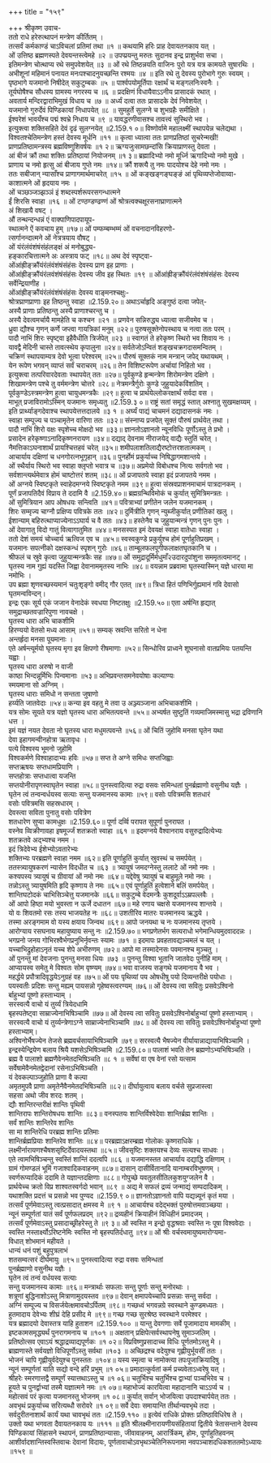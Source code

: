 +++
title = "१५९"

+++
श्रीकृष्ण उवाच-  
ततो राधे हरेरुत्थापनं मन्त्रेण कीर्तितम् ।  
तत्सर्वं कर्मकाण्डं चाऽविचलां प्रतिमां तथा ॥१ ॥
कथयामि हरिः प्राह देवायतनकाय यत् ।  
ओं उत्तिष्ठ ब्रह्मणस्पते देवयन्तस्त्वेमहे ॥२ ॥
उपप्प्रयन्तु मरुतः सुदानव इन्द्र प्राशुर्भवा सचा ।  
इतिमन्त्रेण चोत्थाप्य रथे समुपवेशयेत् ॥३ ॥
ओं रथे तिष्ठन्नयति वाजिनः पुरो यत्र यत्र कामयते सुषारथिः ।  
अभीशूनां महिमानं पनायत मनःपश्चादनुयच्छन्ति रश्मयः ॥४ ॥
इति रथे तु देवस्य पुरोभागे गुरुः स्वयम् ।  
पृष्ठभागे यजमानो निषीदेत् सकुटुम्बकः ॥५ ॥
पार्श्वपयोमूर्तिपाः रक्षार्थं च मङ्गलनिःस्वनैः ।  
तूर्यघोषैश्च सौधस्य ग्रामस्य नगरस्य च ॥६ ॥
प्रदक्षिणं विधायैवाऽऽनीय प्रासादकं रथात् ।  
अवतार्य मन्दिरद्वाराभिमुखं विधाय च ॥७ ॥
अर्ध्यं दत्वा ततः प्रासादके देवं निवेशयेत् ।  
यजमानो गुरुर्देवं पिण्डिकायां निधापयेत् ॥८ ॥
सुमहुर्ते सुलग्ने च शुभग्रहैः समीक्षिते ।  
ईश्वरेशं भावयँश्च पद्मं श्वभ्रे निधाय च ॥९ ॥
यावद्धरणीवासश्च तावत्त्वं सुस्थिरो भव ।  
इत्युक्त्वा शक्तिसहिते देवं दृढं सुलग्नयेत् ॥2.159.१ ०॥
विष्णोर्वामे महालक्ष्मीं स्थापयेन्न चलेद्यथा ।  
विश्वतश्चेतिमन्त्रेण हस्तं देवस्य मूर्धनि ॥११ ॥
कृत्वा ध्यात्वा ततः प्राणप्रतिष्ठां सुचरेन्मखी!  
प्राणप्रतिष्ठामन्त्रस्य ब्रह्मविष्णुशिवर्षयः ॥१ २॥
ऋग्यजुःसामछन्दांसि क्रियाप्राणस्तु देवता ।  
आं बीजं क्रौं तथा शक्तिः प्रतिष्ठायां नियोजनम् ॥१ ३॥
ब्रह्मादिभ्यो नमो मूर्ध्नि ऋगादिभ्यो नमो मुखे ।  
प्राणाय च नमो हृत्सु आं बीजाय गुप्ते नमः ॥१४॥
क्रौं शक्त्यै तु नमः पादयोश्च देहे नमो नमः ।  
ततः सबीजान् न्यासाँश्च प्राणागमार्थमाचरेत् ॥१५ ॥
ओं कङ्खङ्गङ्घङ्ङं आं पृथिव्यप्तेजोवाय्वा-  
काशात्मने ओं हृदयाय नमः ।  
ओं चञ्छञ्जञ्झञ्ञं इं शब्दस्पर्शरूपरसगन्धात्मने  
ईं शिरसि स्वाहा ॥१६ ॥
ओं टण्ठण्डण्ढण्णं ओं श्रोत्रत्वक्चक्षूरसनाघ्राणात्मने  
अं शिखायै वषट् ।  
औं तन्थन्दन्धन्नं एं वाक्पाणिपादपायूप-  
स्थात्मने ऐं कवचाय हुम् ॥१७॥
ओं पम्फम्बम्भम्मं ओं वचनादानविहरणो-  
त्सर्गानन्दात्मने ओं नेत्रत्रयाय वौषट् ।  
ओं यंरंलंवंशंषंसंहंलङ्क्षं अं मनोबुद्ध्य-  
हङ्कारचित्तात्मने अः अस्त्राय फट् ॥१८॥
अथ देवं स्पृष्ट्वा-  
ओंआंह्रीङ्क्रौंयंरंलंवंशंषंसंहंसः देवस्य प्राण इह प्राणाः ।  
ओंआंह्रीङ्क्रौंयंरंलवंशंषंसंहंसः देवस्य जीव इह स्थितः ॥१९ ॥
ओंआंह्रीङ्क्रौंयंरंलंवंशंषंसंहंसः देवस्य सर्वेन्द्रियाणीह ।  
ओंआंह्रीङ्क्रौंयंरंलंवंशंषंसंहंसः देवस्य वाङ्मनश्चक्षुः-  
श्रोत्रघ्राणप्राणाः इह तिष्ठन्तु स्वाहा ॥2.159.२०॥
अथाऽर्चाहृदि अङ्गुष्ठं दत्वा जपेत्-  
अस्यै प्राणाः प्रतिष्ठन्तु अस्यै प्राणाश्चरन्तु च ।  
अस्यै देवत्वमर्चायै मामहेति च कश्चन ॥२१ ॥
प्रणवेन सन्निरुद्ध्य ध्यात्वा सजीवमेव च ।  
ध्रुवा द्यौश्च गृणन् कर्णे जप्त्वा गायत्रिकां मनुम् ॥२२॥
पुरुषसूक्तेनोपस्थाय च नत्वा ततः परम् ।  
पादौ नाभिं शिरः स्पृष्ट्वा इहैवैधीति त्रिर्जपेत् ॥२३ ॥
स्वागतं ते हरेकृष्ण स्थिरो भव शिवाय नः ।  
यावद्वै मेदिनी चास्ते तावत्स्थेय कृपालुना ॥२४॥
सर्वतेजोऽन्वितं शङ्खचक्रगदासमन्वितम् ।  
चक्रिणं स्थापयाम्यत्र देवो भूत्वा परेश्वरम् ॥२५॥
पौरुषं सूक्तकं नाम मन्त्रान् जपेद् यथायथम् ।  
येन रूपेण भगवन् व्याप्तं सर्वं चराचरम् ॥२६॥
तेन विशिष्टरूपेण अर्चायां निहितो भव ।  
इत्युक्त्वा तत्परिवारदेवताः स्थापयेत् ततः ॥२७॥
पूर्वकुण्डे हृन्मन्त्रेण शिरोमन्त्रेण दक्षिणे ।  
शिखामन्त्रेण पश्चे तु वर्ममन्त्रेण चोत्तरे ॥२८॥
नेत्रमन्त्रैर्गुरोः कुण्डे जुहुयादेकविंशतिम् ।  
पूर्वकुण्डेऽस्त्रमन्त्रेण हुत्वा चायुधमन्त्रकैः ॥२९॥
हुत्वा च प्रार्थयेल्लोकरक्षार्थं सर्वदा वस ।  
माभूत् प्रजाविरामोऽस्मिन् यजमानः समृध्यतु ॥2.159.३ ०॥
राष्ट्रं सतां समृद्धं स्तात् अश्नातु सुखमक्षय्यम् ।  
इति प्रार्थ्याङ्गदेवाश्च स्थापयेत्तत्तदालये ॥३ १ ॥
अर्घ्यं पाद्यं चाचमनं दद्यादासनकं नमः ।  
स्वाहा सम्पूज्य च पञ्चामृतेन वारिणा ततः ॥३२॥
संस्नाप्य प्रजपेत् सूक्तं पौरुषं प्रार्थयेत् तथा ।  
पादौ नाभिं शिरो वक्षः स्पृशेच्च मोक्षदो भव ॥३३॥
ज्ञानतोऽज्ञानतो न्यूनविधिः पूर्णोऽस्तु ते प्रभो ।  
प्रसादेन हरेकृष्णाऽनादिकृष्णनरायण ॥३४॥
दद्याद् देवनाम नीराजयेद् वाद्यैः स्तुतिं चरेत् ।  
नैमत्तिकाऽघनाशार्थं प्रायश्चित्तहवं चरेत् ॥३५॥
शमीपलाशतिलाद्यैरष्टोत्तरशतात्मकम् ।  
आचार्याय दक्षिणां च धनगोरत्नभूगृहान् ॥३६॥
पुनर्होमं प्रकुर्याच्च निषिद्धागमशान्तये ।  
ओं स्थैर्याय स्थिरो भव स्वाहा क्लृप्तो भवात्र च ॥३७॥
अप्रमेयो विबोधश्च नित्यः सर्वगतो भव ।  
सर्वशान्त्यर्थमेवात्र होमं चाष्टोत्तरं शतम् ॥३८॥
ओं प्रजापतये स्वाहा इदं प्रजापतये नमम ।  
ओं अग्नये स्विष्टकृते स्वाहेदमग्नये स्विष्टकृते नमम ॥३९॥
हुत्वा संस्रवप्राशनमाचामं पात्रदानकम् ।  
पूर्णं प्रजापतिदैवं विप्राय ते ददामि वै ॥2.159.४०॥
ब्रह्मग्रन्थिविमोकं च कुर्यात् सुमित्रिमन्त्रतः ।  
ओं सुमित्रियान आप ओषधयः सन्त्विति ॥४१॥
पवित्राभ्यां प्रणीतेन जलेन यजमानकम् ।  
शिरः सम्मृज्य चाग्नौ प्रक्षिप्य पवित्रके ततः ॥४२॥
दुर्मित्रीति गृणन् न्युब्जीकुर्यात् प्रणीतिकां खलु ।  
ईशान्याम् बहिरुत्थाप्याज्येनाऽऽघार्य च वै ततः ॥४३॥
हस्तेनैव च जुहुयान्मन्त्रं गृणन् पुनः पुनः ।  
ओं देवागातु विदो गातुं वित्वागातुमित ॥४४॥
मनसस्पत इमं देवयक्षं स्वाहा वातेधाः स्वाहा ।  
ततो देशं समयं चोच्चार्य ऋत्विज एव च ॥४५॥
स्वस्वकुण्डे प्रकुर्युश्च होमं पूर्णाहुतिप्रखम् ।  
यजमानः सपत्नीको दक्षस्कन्धं स्पृशन् गुरोः ॥४६॥
ताम्बूलफलपूगीफलाक्षतघृतकानि च ।  
श्रीफलं च स्रुवे कृत्वा जुहुयान्मन्त्रकैः सह ॥४७॥
ओं समुद्रादूर्मिर्मधुमाँ२उदारदुपांशुना सममृतत्वमानट् ।  
घृतस्य नाम गुह्यं यदस्ति जिह्वा देवानाममृतस्य नाभिः ॥४८॥
वयन्नाम प्रब्रवामा घृतस्यास्मिन् यज्ञे धारया मा नमोभिः ।  
उप ब्रह्मा शृणवच्छस्यमानं चतुःशृङ्गो वमीद् गौर एतत् ॥४९॥
त्रिधा हितं पणिभिर्गुह्यमानं गवि देवासो घृतमन्वविन्दन्।  
इन्द्रः एकः सूर्य एकं जजान वेनादेकं स्वधया निष्टतक्षुः ॥2.159.५०॥
एता अर्षन्ति हृद्यात् समुद्राच्छतवज्रारिपुणा नावचक्षे ।  
घृतस्य धारा अभि चाकशीमि  
हिरण्ययो वेतसो मध्य आसाम् ॥५१॥
सम्यक् स्रवन्ति सरितो न धेना  
अन्तर्हृदा मनसा पूयमानाः ।  
एते अर्षन्त्यूर्मयो घृतस्य मृगा इव क्षिपणो रीषमाणाः ॥५२॥
सिन्धोरिव प्राध्वने शूघनासो वातप्रमियः पतयन्ति यह्वाः ।  
घृतस्य धारा अरुषो न वाजी  
काष्ठा भिन्दन्नूर्मिभिः पिन्वमानाः ॥५३॥
अभिप्रवन्तसमनेवयोषाः कल्याण्यः  
स्मयमाना सो अग्निम् ।  
घृतस्य धाराः समिधो न सन्तता जुषाणो  
हर्य्यति जातवेदाः ॥५४॥
कन्या इव वहतु मे तवा उ अञ्ज्यञ्जाना अभिचाकशीमि ।  
यत्र सोमः सूयते यत्र यज्ञो घृतस्य धारा अभितत्पवन्ते ॥५५॥
अभ्यर्षत सुष्टुतिं गव्यमाजिमस्मासु भद्रा द्रविणानि धत्त ।  
इमं यज्ञं नयत देवता नो घृतस्य धारा मधुमत्पवन्ते ॥५६॥
ओं चितिं जुहोमि मनसा घृतेन यथा  
देवा इहागमन्वीनहोत्रा ऋतावृधः ।  
पत्ये विश्वस्य भूमनो जुहोमि  
विश्वकर्मणे विश्वाहादाभ्यः हविः ॥५७॥
सप्त ते अग्ने समिधः सप्तजिह्वाः  
सप्तऋषयः सप्तधामप्रियाणि ।  
सप्तहोत्राः सप्तधात्वा यजन्ति  
सप्तयोनीरापृणस्वाघृतेन स्वाहा ॥५८॥
पुनस्त्वादित्या रुद्रा वसवः समिन्धतां पुनर्ब्रह्माणो वसुनीथ यज्ञैः ।  
घृतेन त्वं तन्वन्वर्धयस्व सत्याः सन्तु यजमानस्य कामाः ॥५९॥
वसोः पवित्रमसि शतधारं  
वसोः पवित्रमसि सहस्रधारम् ।  
देवस्त्वा सविता पुनातु वसोः पवित्रेण  
शतधारेण सुप्वा कामधुक्षः ॥2.159.६०॥
पूर्णा दर्व्वि परापत सुपूर्णा पुनरापत ।  
वस्नेव व्विक्रीणावहा इषमूर्ज्जं शतक्रतो स्वाहा ॥६१ ॥
इदमग्नये वैश्वानराय वसुरुद्रादित्येभ्यः  
शतक्रतवे अद्भ्यश्च नमम ।  
इदं त्रिदेवेभ्य ईशेभ्योऽवतारेभ्यः  
शक्तिभ्यः परब्रह्मणे स्वाहा नमम ॥६२॥
इति पूर्णाहुतिं कुर्यात् स्रुवस्थं च समर्पयेत् ।  
ततस्त्र्यायुषकरणं न्यासेन विदधीत च ॥६३ ॥
त्र्यायुषं जमदग्नेस्तु ललाटे ओं नमो नमः ।  
कश्यपस्य त्र्यायुषं च ग्रीवायां ओं नमो नमः ॥६४॥
यद्देवेषु त्र्यायुषं च बाहुमूले नमो नमः ।  
तन्नोऽस्तु त्र्यायुषमिति हृदि कृष्णाय ते नमः ॥६५॥
एवं पूर्णाहुतिं हुत्वेशाने बलिं समर्पयेत् ।  
शान्तिघटोदकं चाभिसिञ्चेत्तु यजमानके ॥६६॥
सकुटुम्बे वेदमन्त्रैः कुशदूर्वाऽऽम्रपल्लवैः ।  
ओं आपो हिष्ठा मयो भुवस्ता न ऊर्जे दधातन ॥६७॥
महे रणाय चक्षसे यजमानस्य शान्तये ।  
यो वः शिवतमो रसः तस्य भाजयतेह नः ॥६८॥
उशतीरिव मातरः यजमानस्य ऋद्धये ।  
तस्मा अरङ्गमाम वो यस्य क्षयाय जिन्वथ ॥६९॥
आपो जनयथा च नः यजमानस्य तृप्तये ।  
आरोग्याय रसघनाय महायुष्याय सन्तु नः ॥2.159.७०॥
भगप्रणेतर्भग सत्यराधो भगेमान्धियमुदवाददन्नः ।  
भगप्रनो जनय गोभिरश्वैर्भगप्रनुभिर्नृवन्तः स्यामः ॥७१ ॥
इदमापः प्रवहतावद्यञ्चमलं च यत् ।  
यच्चाभिद्रुहोहाऽनृतं यच्च शेपे अभीरुणम् ॥७२॥
आपो मा तस्मादेनसः पवमानश्च मुञ्चतु ।  
ओं पुनन्तु मां देवजनाः पुनन्तु मनसा धियः ॥७३ ॥
पुनन्तु विश्वा भूतानि जातवेदः पुनीहि माम् ।  
आप्यायस्व समेतु मे विश्वतः सोम वृष्ण्यम् ॥७४॥
भवा वाजस्य सङ्गथे यजमानाय वै भव ।  
महर्द्धये प्रपौत्रादिवृद्धयेऽनुग्रहं वह ॥७५॥
ओं पयः पृथिव्यां पय ओषधीषु पयो दिव्यन्तरीक्षे पयोधाः ।  
पयस्वतीः प्रदिशः सन्तु मह्यम् पायसन्नो गृहेष्वस्त्वरण्यम् ॥७६॥
ओं देवस्य त्वा सवितुः प्रसवेऽश्विनो  
र्बाहुभ्यां पूष्णो हस्ताभ्याम् ।  
सरस्वत्यै वाचो यं तुर्य्यं त्रियेदधामि  
बृहस्पतेष्ट्वा साम्राज्येनाभिषिञ्चामि ॥७७॥
ओं देवस्य त्वा सवितुः प्रसवेऽश्विनोर्बाहुभ्यां पूष्णो हस्ताभ्याम् ।  
सरस्वत्यै वाचो यं तुर्य्यन्त्रेणाऽग्ने साम्राज्येनाभिञ्चामि ॥७८॥
ओं देवस्य त्वा सवितुः प्रसवेऽश्विनोर्बाहुभ्यां पूष्णो हस्ताभ्याम्।  
अश्विनोर्भैषज्येन तेजसे ब्रह्मवर्चसायाभिषिञ्चामि ॥७९॥
सरस्वत्यै भैषज्येन वीर्यायान्नाद्यायाभिषिञ्चामि ।  
इन्द्रस्येन्द्रियेण बलाय श्रियै यशसेऽभिषिञ्चामि ॥2.159.८०॥
पालाशं भवति तेन ब्रह्मणोऽभ्यभिषिञ्चति ।  
ब्रह्म वै पालाशो ब्रह्मणैवेनमेतदभिषिञ्चति ॥८ १ ॥
सर्वेषां वा एष वेनां रसो यत्साम  
सर्वेषामेवैनमेतद्वेदानां रसेनाऽभिषिञ्चति ।  
यं देवकल्पाञ्जुहोति प्राणा वै कल्पा  
अमृतमुपवै प्राणा अमृतेनैवैनमेतदभिषिञ्चति ॥८२॥
दीर्घायुत्वाय बलाय वर्चसे सुप्रजास्त्वा  
सहसा अथो जीव शरदः शतम् ।  
द्यौः शान्तिरन्तरीक्षं शान्तिः पृथिवी  
शान्तिरापः शान्तिरोषधयः शान्तिः ॥८३॥
वनस्पतयः शान्तिर्विश्वेदेवाः शान्तिर्ब्रह्म शान्तिः ।  
सर्वं शान्तिः शान्तिरेव शान्तिः  
सा मा शान्तिरेधि परब्रह्म शान्तिः प्रतिमाः  
शान्तिर्ब्रह्मप्रियाः शान्तिरेव शान्तिः ॥८४॥
परब्रह्माऽक्षरम्ब्रह्म गोलोकः कृष्णराधिके ।  
लक्ष्मीर्नारायणश्चैषशसृष्टिर्देवादयस्तथा ॥८५॥
जीवसृष्टिः शक्तयश्च देव्यः सत्यश्च साधवः ।  
एते त्वामभिषिञ्चन्तु स्वस्तिं शान्तिं ददत्वपि ॥८६ ॥
यजमानस्तत आचार्याय दद्याद्धि दक्षिणाम् ।  
ग्रामं गोमण्डलं भूमिं गजाश्वादिकवाहनम् ॥८७॥
दासान् दासीर्वितानादि यानाम्बरविभूषणम् ।  
स्वर्णरूप्यादिकं ददामि ते यज्ञान्तदक्षिणाः ॥८८॥
गोपुच्छे यवतुलसीतिलकुशयुग्जलेन वै ।  
प्रार्थयेच्च क्रतो विप्र शाश्वतस्वर्गदो भवान् ॥८९ ॥
अद्य मे सफलं द्रव्यं जन्माद्यं सम्पदादिकम् ।  
यथाशक्ति प्रदत्तं च प्रसन्नो भव पुण्यद ॥2.159.९ ०॥
ज्ञानतोऽज्ञानतो वापि यद्यन्न्यूनं कृतं मया ।  
तत्सर्वं पूर्णमेवाऽस्तु त्वत्प्रसादात् क्षमस्व मे ॥९ १ ॥
आचार्यश्च वदेद्भक्तं पुरुषोत्तमवाञ्च्छया ।  
न्यूनं सम्पूर्णतां यातं सर्वं पूर्णफलप्रदम् ॥९२॥
द्रव्यहीनं क्रियाहीनं विधिहीनं प्रमादजम् ।  
तत्सर्वं पूर्णमेवाऽस्तु प्रसादाच्छ्रीहरेस्तु ते ॥९ ३॥
ओं स्वस्ति न इन्द्रो वृद्धश्रवाः स्वस्ति नः पूषा विश्ववेदाः ।  
स्वस्ति नस्तार्क्ष्योऽरिष्टनेमिः स्वस्ति नो बृहस्पतिर्दधातु ॥९४॥
ओं श्रीः वर्चस्वमायुष्यमारोग्यमा-  
विधात् शोभमानं महीयते ।  
धान्यं धनं पशुं बहुपुत्रलाभं  
शतसम्वत्सरं दीर्घमायुः ॥९५॥
पुनस्त्वादित्या रुद्रा वसवः समिन्धतां  
पुनर्ब्रह्माणो वसुनीथ यज्ञैः ।  
घृतेन त्वं तन्वं वर्धयस्व सत्याः  
सन्तु यजमानस्य कामाः ॥९६॥
मन्त्रार्थाः सफलाः सन्तु पूर्णाः सन्तु मनोरथाः ।  
शत्रूणां बुद्धिनाशोऽस्तु मित्राणामुदयस्तव ॥९७॥
देवान् क्षमापयेच्चापि प्रसन्नाः सन्तु सर्वदा ।  
अग्निं सम्पूज्य च विसर्जयेत्क्षमावचोऽर्पितम् ॥९८॥
गच्छध्वं भगवन्नग्रे स्वस्थाने कुण्डमध्यतः ।  
हुतमादाय देवेभ्यः शीघ्रं देहि प्रसीद मे ॥९९॥
गच्छ गच्छ सुरश्रेष्ठ स्वस्थाने परमेश्वर ।  
यत्र ब्रह्मादयो देवास्तत्र याहि हुताशन ॥2.159.१०० ॥
यान्तु देवगणाः सर्वे पूजामादाय मामकीम् ।  
इष्टकामसमृद्ध्यर्थं पुनरागमनाय च ॥१०१ ॥
अक्षतान् प्रक्षिपेत्सर्वस्थापनेषु सुमाञ्जलिम् ।  
प्रतिष्ठोत्सव एवाऽयं श्रद्धाद्रव्याद्यपूर्णकः ॥१ ०२॥
विप्रविष्णुप्रसादाच्च विधिः पूर्णतमोऽस्तु मे ।  
ब्राह्मणास्ते सर्वयज्ञो विधिपूर्णोऽस्तु सर्वथा ॥१०३ ॥
अच्छिद्रश्च वदेयुश्च गृह्णीयुर्भूयसीं ततः ।  
भोजनं चापि गृह्णीयुर्वदेयुश्च पुनस्ततः ॥१०४॥
यस्य स्मृत्वा च नामोक्त्या तपःपूजाक्रियादिषु ।  
न्यूनं सम्पूर्णतां याति सद्यो वन्दे हरिं प्रभुम् ॥१ ०५॥
प्रमादात्कुर्वतां कर्म प्रच्यवेताऽध्वरेषु यत् ।  
श्रीहरेः स्मरणात्तद्वै सम्पूर्णं स्यात्तथाऽस्तु च ॥१ ०६॥
चतुर्भिश्च चतुर्भिश्च द्वाभ्यां पञ्चभिरेव च ।  
हूयते च पुनर्द्वाभ्यां तस्मै यज्ञात्मने नमः ॥१ ०७॥
महाभोज्यं कारयित्वा महादानानि चाऽऽर्प्य च ।  
महोत्सवं परं कृत्वा यजमानस्तु भोजनम् ॥१ ०८॥
कुर्यात् सर्वान् भोजयित्वा उपदाश्चार्पयेत् ततः ।  
अवभृथं प्रकुर्याच्च सरित्यब्धौ सरोवरे ॥१ ०९॥
सर्वे देवाः समायान्ति तीर्थान्यवभृथे तदा ।  
सर्वदुरीतनाशार्थं कार्यं यथा चावभृथं ततः ॥2.159.११० ॥
इत्येवं राधिके प्रोक्तः प्रतिष्ठाविधिरेष ते ।  
उक्तो यथा भगवता दैवायतनकाय यः ॥१११ ॥
इति श्रीलक्ष्मीनारायणीयसंहितायां द्वितीये त्रेतासन्ताने देवस्य पिण्डिकायां सिंहासने स्थापनं, प्राणप्रतिष्ठान्यासाः, जीवावाहनम्, आरार्त्रिकम्, होमः, पूर्णाहुतिहवनम्  
आशीर्वादशान्तिस्वस्तिवाचः देवानां विदायः, पूर्णतावाचोऽवभृथञ्चेतिनिरूपनामा नवपञ्चाशदधिकशततमोऽध्यायः ॥१५९ ॥
    
